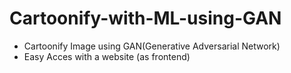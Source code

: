 # Cartoonify-with-ML-using-GAN
<ul>
  <li>Cartoonify Image using GAN(Generative Adversarial Network)</li>
  <li>Easy Acces with a website (as frontend)</li>
